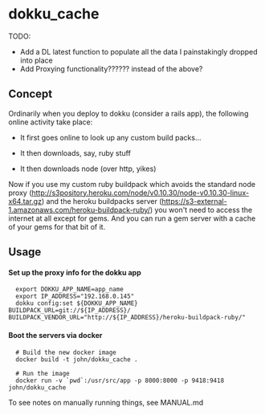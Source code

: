 # dokku_cache

TODO:  

  - Add a DL latest function to populate all the data I painstakingly dropped into place
  - Add Proxying functionality?????? instead of the above?


## Concept

Ordinarily when you deploy to dokku (consider a rails app), the following online activity take place: 

 - It first goes online to look up any custom build packs...
 
 - It then downloads, say, ruby stuff
 
 - It then downloads node (over http, yikes)
 
Now if you use my custom ruby buildpack which avoids the standard node proxy (http://s3pository.heroku.com/node/v0.10.30/node-v0.10.30-linux-x64.tar.gz) and the heroku buildpacks server (https://s3-external-1.amazonaws.com/heroku-buildpack-ruby/) you won't need to access the internet at all except for gems.  And you can run a gem server with a cache of your gems for that bit of it.


## Usage


#### Set up the proxy info for the dokku app

```
  export DOKKU_APP_NAME=app_name
  export IP_ADDRESS="192.168.0.145"
  dokku config:set ${DOKKU_APP_NAME} BUILDPACK_URL=git://${IP_ADDRESS}/ BUILDPACK_VENDOR_URL="http://${IP_ADDRESS}/heroku-buildpack-ruby/"
```


#### Boot the servers via docker

```
  # Build the new docker image
  docker build -t john/dokku_cache .

  # Run the image
  docker run -v `pwd`:/usr/src/app -p 8000:8000 -p 9418:9418 john/dokku_cache
```

To see notes on manually running things, see MANUAL.md



